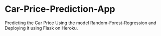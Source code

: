 # Car-Price-Prediction-App

Predicting the Car Price Using the model Random-Forest-Regression and Deploying it using Flask on Heroku.
